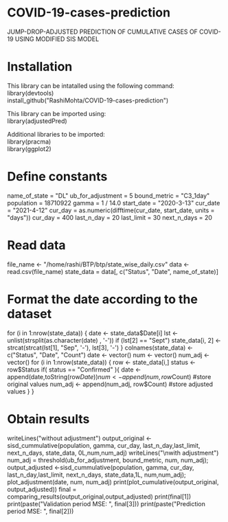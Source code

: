 # COVID-19-cases-prediction
JUMP-DROP-ADJUSTED PREDICTION OF CUMULATIVE CASES OF COVID-19 USING MODIFIED SIS MODEL

# Installation
This library can be intatalled using the following command:  
library(devtools)  
install_github("RashiMohta/COVID-19-cases-prediction")  

This library can be imported using:  
library(adjustedPred)  

Additional libraries to be imported:  
library(pracma)  
library(ggplot2)  

# Define constants
name_of_state = "DL"
ub_for_adjustment = 5
bound_metric = "C3_1day"
population = 18710922
gamma = 1 / 14.0
start_date = "2020-3-13"
cur_date = "2021-4-12"
cur_day = as.numeric(difftime(cur_date, start_date, units = "days"))
cur_day  = 400
last_n_day = 20
last_limit = 30
next_n_days = 20

# Read data
file_name <- "/home/rashi/BTP/btp/state_wise_daily.csv"
data <- read.csv(file_name)
state_data = data[, c("Status", "Date", name_of_state)]

# Format the date according to the dataset
for (i in 1:nrow(state_data)) {
  date <- state_data$Date[i]
  lst <- unlist(strsplit(as.character(date) , '-'))
  if (lst[2] == "Sept")
    state_data[i, 2] <-
    strcat(strcat(lst[1], "Sep", '-'), lst[3], '-')
}
colnames(state_data) <- c("Status", "Date", "Count")
date <- vector()
num <- vector()
num_adj <- vector()
for (i in 1:nrow(state_data)) {
  row <- state_data[i,]
  status <- row$Status
  if( status == "Confirmed" ){
    date <- append(date,toString(row$Date))
    num <- append(num, row$Count)      #store original values
    num_adj <- append(num_adj, row$Count) #store adjusted values
  }
}

# Obtain results
writeLines("without adjustment")
output_original <-sisd_cummulative(population, gamma, cur_day, last_n_day,last_limit, next_n_days, state_data, 0L,num,num_adj)
writeLines("\nwith adjustment")
num_adj = threshold(ub_for_adjustment, bound_metric, num, num_adj);
output_adjusted <-sisd_cummulative(population, gamma, cur_day, last_n_day,last_limit, next_n_days, state_data,1L, num,num_adj);
plot_adjustment(date, num, num_adj)
print(plot_cumulative(output_original, output_adjusted))
final = comparing_results(output_original,output_adjusted)
print(final[1])
print(paste("Validation period MSE: ", final[3]))
print(paste("Prediction period MSE: ", final[2]))

